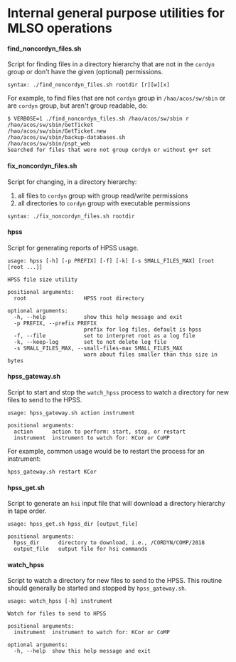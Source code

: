 # Internal general purpose utilities for MLSO operations

#### find_noncordyn_files.sh

Script for finding files in a directory hierarchy that are not in the `cordyn` group or don't have the given (optional) permissions.

    syntax: ./find_noncordyn_files.sh rootdir [r][w][x]

For example, to find files that are not `cordyn` group in `/hao/acos/sw/sbin` or are `cordyn` group, but aren't group readable, do:

    $ VERBOSE=1 ./find_noncordyn_files.sh /hao/acos/sw/sbin r
    /hao/acos/sw/sbin/GetTicket
    /hao/acos/sw/sbin/GetTicket.new
    /hao/acos/sw/sbin/backup-databases.sh
    /hao/acos/sw/sbin/pspt_web
    Searched for files that were not group cordyn or without g+r set


#### fix_noncordyn_files.sh

Script for changing, in a directory hierarchy:

  1. all files to `cordyn` group with group read/write permissions
  2. all directories to `cordyn` group with executable permissions

    syntax: ./fix_noncordyn_files.sh rootdir


#### hpss

Script for generating reports of HPSS usage.

    usage: hpss [-h] [-p PREFIX] [-f] [-k] [-s SMALL_FILES_MAX] [root [root ...]]

    HPSS file size utility

    positional arguments:
      root                  HPSS root directory

    optional arguments:
      -h, --help            show this help message and exit
      -p PREFIX, --prefix PREFIX
                            prefix for log files, default is hpss
      -f, --file            set to interpret root as a log file
      -k, --keep-log        set to not delete log file
      -s SMALL_FILES_MAX, --small-files-max SMALL_FILES_MAX
                            warn about files smaller than this size in bytes


#### hpss_gateway.sh

Script to start and stop the `watch_hpss` process to watch a directory for new files to send to the HPSS.

    usage: hpss_gateway.sh action instrument

    positional arguments:
      action      action to perform: start, stop, or restart
      instrument  instrument to watch for: KCor or CoMP

For example, common usage would be to restart the process for an instrument:

    hpss_gateway.sh restart KCor


#### hpss_get.sh

Script to generate an `hsi` input file that will download a directory hierarchy in tape order.

    usage: hpss_get.sh hpss_dir [output_file]

    positional arguments:
      hpss_dir      directory to download, i.e., /CORDYN/COMP/2018
      output_file   output file for hsi commands


#### watch_hpss

Script to watch a directory for new files to send to the HPSS. This routine should generally be started and stopped by `hpss_gateway.sh`.

    usage: watch_hpss [-h] instrument

    Watch for files to send to HPSS

    positional arguments:
      instrument  instrument to watch for: KCor or CoMP

    optional arguments:
      -h, --help  show this help message and exit
